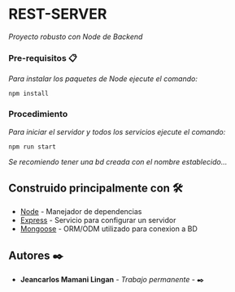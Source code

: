# REST-SERVER

_Proyecto robusto con Node de Backend_


### Pre-requisitos 📋

_Para instalar los paquetes de Node ejecute el comando:_

```
npm install
```

### Procedimiento 

_Para iniciar el servidor y todos los servicios ejecute el comando:_

```
npm run start
```


_Se recomiendo tener una bd creada con el nombre establecido..._


## Construido principalmente con 🛠️

* [Node](https://nodejs.org/en/) - Manejador de dependencias
* [Express](https://expressjs.com/) - Servicio para configurar un servidor
* [Mongoose](https://mongoosejs.com/) - ORM/ODM utilizado para conexion a BD


## Autores ✒️


* **Jeancarlos Mamani Lingan** - *Trabajo permanente* - ✒️


